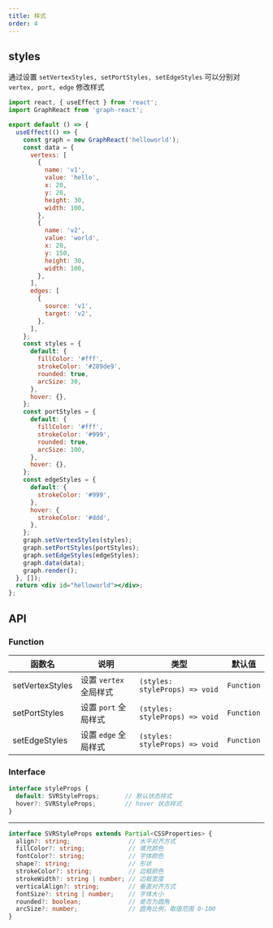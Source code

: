 ```yaml
---
title: 样式
order: 4
---
```


## styles

通过设置 `setVertexStyles, setPortStyles, setEdgeStyles` 可以分别对 `vertex, port, edge` 修改样式

```jsx
import react, { useEffect } from 'react';
import GraphReact from 'graph-react';

export default () => {
  useEffect(() => {
    const graph = new GraphReact('helloworld');
    const data = {
      vertexs: [
        {
          name: 'v1',
          value: 'hello',
          x: 20,
          y: 20,
          height: 30,
          width: 100,
        },
        {
          name: 'v2',
          value: 'world',
          x: 20,
          y: 150,
          height: 30,
          width: 100,
        },
      ],
      edges: [
        {
          source: 'v1',
          target: 'v2',
        },
      ],
    };
    const styles = {
      default: {
        fillColor: '#fff',
        strokeColor: '#289de9',
        rounded: true,
        arcSize: 30,
      },
      hover: {},
    };
    const portStyles = {
      default: {
        fillColor: '#fff',
        strokeColor: '#999',
        rounded: true,
        arcSize: 100,
      },
      hover: {},
    };
    const edgeStyles = {
      default: {
        strokeColor: '#999',
      },
      hover: {
        strokeColor: '#ddd',
      },
    };
    graph.setVertexStyles(styles);
    graph.setPortStyles(portStyles);
    graph.setEdgeStyles(edgeStyles);
    graph.data(data);
    graph.render();
  }, []);
  return <div id="helloworld"></div>;
};
```

## API

### Function

<!-- prettier-ignore-start -->
| 函数名 | 说明 | 类型 | 默认值 |
| ----- | ---- | ---- | ----- |
| setVertexStyles | 设置 `vertex` 全局样式 | `(styles: styleProps) => void` | `Function` |
| setPortStyles | 设置 `port` 全局样式 | `(styles: styleProps) => void` | `Function` |
| setEdgeStyles | 设置 `edge` 全局样式 | `(styles: styleProps) => void` | `Function` |
<!-- prettier-ignore-end -->

### Interface

<!-- prettier-ignore-start -->

```typescript
interface styleProps {
  default: SVRStyleProps;       // 默认状态样式
  hover?: SVRStyleProps;        // hover 状态样式
}
```

------

```typescript
interface SVRStyleProps extends Partial<CSSProperties> {
  align?: string;                // 水平对齐方式
  fillColor?: string;            // 填充颜色
  fontColor?: string;            // 字体颜色
  shape?: string;                // 形状
  strokeColor?: string;          // 边框颜色
  strokeWidth?: string | number; // 边框宽度
  verticalAlign?: string;        // 垂直对齐方式
  fontSize?: string | number;    // 字体大小
  rounded?: boolean;             // 是否为圆角
  arcSize?: number;              // 圆角比例，取值范围 0-100
}
```
<!-- prettier-ignore-end -->

